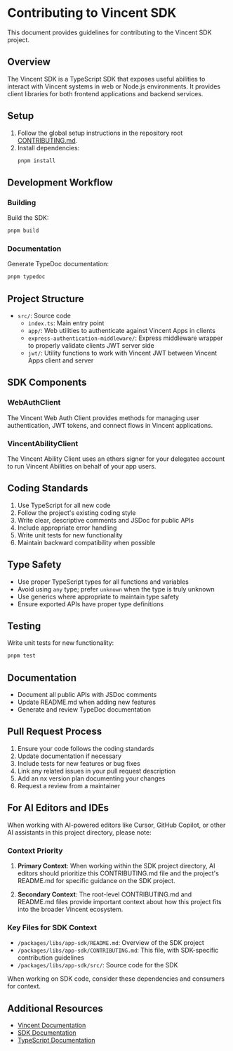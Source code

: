 # Contributing to Vincent SDK

This document provides guidelines for contributing to the Vincent SDK project.

## Overview

The Vincent SDK is a TypeScript SDK that exposes useful abilities to interact with Vincent systems in web or Node.js environments. It provides client libraries for both frontend applications and backend services.

## Setup

1. Follow the global setup instructions in the repository root [CONTRIBUTING.md](../../CONTRIBUTING.md).
2. Install dependencies:
   ```bash
   pnpm install
   ```

## Development Workflow

### Building

Build the SDK:

```bash
pnpm build
```

### Documentation

Generate TypeDoc documentation:

```bash
pnpm typedoc
```

## Project Structure

- `src/`: Source code
  - `index.ts`: Main entry point
  - `app/`: Web utilities to authenticate against Vincent Apps in clients
  - `express-authentication-middleware/`: Express middleware wrapper to properly validate clients JWT server side
  - `jwt/`: Utility functions to work with Vincent JWT between Vincent Apps client and server

## SDK Components

### WebAuthClient

The Vincent Web Auth Client provides methods for managing user authentication, JWT tokens, and connect flows in Vincent applications.

### VincentAbilityClient

The Vincent Ability Client uses an ethers signer for your delegatee account to run Vincent Abilities on behalf of your app users.

## Coding Standards

1. Use TypeScript for all new code
2. Follow the project's existing coding style
3. Write clear, descriptive comments and JSDoc for public APIs
4. Include appropriate error handling
5. Write unit tests for new functionality
6. Maintain backward compatibility when possible

## Type Safety

- Use proper TypeScript types for all functions and variables
- Avoid using `any` type; prefer `unknown` when the type is truly unknown
- Use generics where appropriate to maintain type safety
- Ensure exported APIs have proper type definitions

## Testing

Write unit tests for new functionality:

```bash
pnpm test
```

## Documentation

- Document all public APIs with JSDoc comments
- Update README.md when adding new features
- Generate and review TypeDoc documentation

## Pull Request Process

1. Ensure your code follows the coding standards
2. Update documentation if necessary
3. Include tests for new features or bug fixes
4. Link any related issues in your pull request description
5. Add an nx version plan documenting your changes
6. Request a review from a maintainer

## For AI Editors and IDEs

When working with AI-powered editors like Cursor, GitHub Copilot, or other AI assistants in this project directory, please note:

### Context Priority

1. **Primary Context**: When working within the SDK project directory, AI editors should prioritize this CONTRIBUTING.md file and the project's README.md for specific guidance on the SDK project.

2. **Secondary Context**: The root-level CONTRIBUTING.md and README.md files provide important context about how this project fits into the broader Vincent ecosystem.

### Key Files for SDK Context

- `/packages/libs/app-sdk/README.md`: Overview of the SDK project
- `/packages/libs/app-sdk/CONTRIBUTING.md`: This file, with SDK-specific contribution guidelines
- `/packages/libs/app-sdk/src/`: Source code for the SDK

When working on SDK code, consider these dependencies and consumers for context.

## Additional Resources

- [Vincent Documentation](https://docs.heyvincent.ai/)
- [SDK Documentation](https://sdk-docs.heyvincent.ai/)
- [TypeScript Documentation](https://www.typescriptlang.org/docs/)
